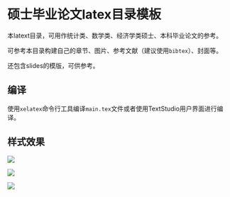 # 硕士毕业论文latex目录模板

本latext目录，可用作统计类、数学类、经济学类硕士、本科毕业论文的参考。

可参考本目录构建自己的章节、图片、参考文献（建议使用`bibtex`）、封面等。

还包含slides的模版，可供参考。

## 编译

使用`xelatex`命令行工具编译`main.tex`文件或者使用TextStudio用户界面进行编译。

## 样式效果

![](https://tva1.sinaimg.cn/large/e6c9d24egy1h1e5vrmjulj20yj0u0wi7.jpg)

![](https://tva1.sinaimg.cn/large/e6c9d24egy1h1e5vr3e23j20yj0u0td2.jpg)

![](https://tva1.sinaimg.cn/large/e6c9d24egy1h1e5vqjemdj20yj0u0q7u.jpg)
